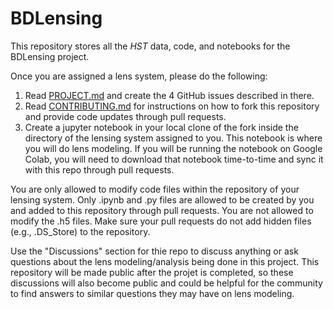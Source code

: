 # BDLensing

This repository stores all the *HST* data, code, and notebooks for the 
BDLensing project.

Once you are assigned a lens system, please do the following:

1. Read [PROJECT.md](https://github.com/ajshajib/BDLensing/blob/main/PROJECT.md)
   and create the 4 GitHub issues described in there.
2. Read [CONTRIBUTING.md](https://github.com/ajshajib/BDLensing/blob/main/CONTRIBUTING.md) 
   for instructions on how to fork this repository and provide code updates 
   through pull requests.
3. Create a jupyter notebook in your local clone of the fork inside the  
   directory of the lensing system assigned to you. This notebook is where 
   you will do lens modeling. If you will be running the notebook on Google 
   Colab, you will need to download that notebook time-to-time and sync it  
   with this repo through pull requests.

You are only allowed to modify code files within the repository of your
lensing system. Only .ipynb and .py files are 
allowed to be created by you and added to this repository through pull 
requests. You are not allowed to modify the .h5 files. Make sure your pull 
requests do not add hidden files (e.g., .DS_Store) to the repository.

Use the "Discussions" section for thie repo to discuss anything or ask 
questions about the lens modeling/analysis being done in this project. 
This repository will be made public after the projet is completed, so 
these discussions will also become public and could be helpful for the 
community to find answers to similar questions they may have on lens 
modeling.

